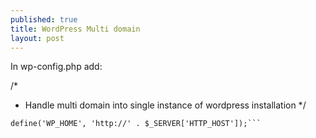 ```yaml
---
published: true
title: WordPress Multi domain
layout: post
---
```

In wp-config.php add: 

/*
 * Handle multi domain into single instance of wordpress installation
 */
```define('WP_SITEURL', 'http://' . $_SERVER['HTTP_HOST']);
define('WP_HOME', 'http://' . $_SERVER['HTTP_HOST']);```